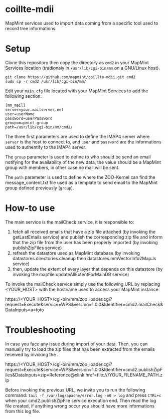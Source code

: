 # coillte-mdii
MapMint services used to import data coming from a specific tool used to record tree informations.

Setup
===========

Clone this repository then copy the directory as ```cmd2``` in your MapMint Services location (tradionaly in ```/usr/lib/cgi-bin/mm``` on a GNU/Linux host).

```
git clone https://github.com/mapmint/coillte-mdii.git cmd2
sudo cp -r cmd2 /usr/lib/cgi-bin/mm/
```

Edit your ```main.cfg``` file located with your MapMint Services to add the following section:

```
[mm_mail]
server=your.mailserver.net
user=userName
password=userPassword
group=mapmint-group
path=/usr/lib/cgi-bin/mm/cmd2/
```

The three first parameters are used to define the IMAP4 server where ```server``` is the host to connect to, and ```user``` and ```password``` are the informations used to authentify to the IMAP4 server.

The ```group``` parameter is used to define to who should be send an email notifying for the availability of the new data, the value should be a MapMint group with members, in other case no mail will be sent.

The ```path``` parameter is used to define where the ZOO-Kernel can find the message_content.txt file used as a template to send email to the MapMint group defined previously (```group```).

How-to use
===========

The main service is the mailCheck service, it is responsible to:
1. fetch all received emails that have a zip file attached (by invoking the getLastEmails service) and publish the corresponding zip file and inform that the zip file from the user has been properly imported (by invoking publishZipFiles service)
3. refresh the datastore used as MapMint database (by invoking datastores.directories.cleanup then datastores.mmVectorInfo2MapJs service)
4. then, update the extent of every layer that depends on this datastore (by invoking the mapfile.updateAllExtentForMainDB service)

To invoke the mailCheck service simply use the following URL by replacing <YOUR_HOST> with the hostname used to access your MapMint instance:

https://<YOUR_HOST>/cgi-bin/mm/zoo_loader.cgi?request=Execute&service=WPS&version=1.0.0&Identifier=cmd2.mailCheck&DataInputs=a=toto


Troubleshooting 
================

In case you face any issue during import of your data. Then, you can manually try to load the zip files that has been extracted from the emails received by invoking the .

https://<YOUR_HOST>/cgi-bin/mm/zoo_loader.cgi?request=Execute&service=WPS&version=1.0.0&Identifier=cmd2.publishZipFiles&DataInputs=zip=Reference@xlink:href=file:///YOUR_FILENAME_PATH.zip

Before invoking the previous URL, we invite you to run the following command: ```tail -f /var/log/apache/error.log -n0 > log``` and press ```CTRL+c``` when your cmd2.publishZipFile service execution end. Then read the log file created, if anything wrong occur you should have more informations from this log file.

